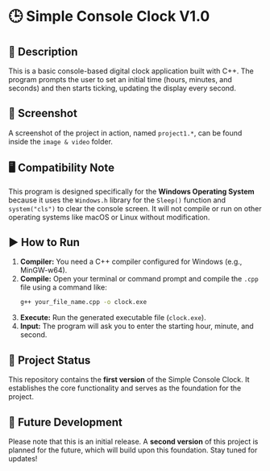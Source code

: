 # 🕒 Simple Console Clock V1.0

## 📝 Description

This is a basic console-based digital clock application built with C++. The program prompts the user to set an initial time (hours, minutes, and seconds) and then starts ticking, updating the display every second.

## 📸 Screenshot

A screenshot of the project in action, named `project1.*`, can be found inside the `image & video` folder.

## 🖥️ Compatibility Note

This program is designed specifically for the **Windows Operating System** because it uses the `Windows.h` library for the `Sleep()` function and `system("cls")` to clear the console screen. It will not compile or run on other operating systems like macOS or Linux without modification.

## ▶️ How to Run

1.  **Compiler:** You need a C++ compiler configured for Windows (e.g., MinGW-w64).
2.  **Compile:** Open your terminal or command prompt and compile the `.cpp` file using a command like:
    ```sh
    g++ your_file_name.cpp -o clock.exe
    ```
3.  **Execute:** Run the generated executable file (`clock.exe`).
4.  **Input:** The program will ask you to enter the starting hour, minute, and second.

## 🌱 Project Status

This repository contains the **first version** of the Simple Console Clock. It establishes the core functionality and serves as the foundation for the project.

## 🚀 Future Development

Please note that this is an initial release. A **second version** of this project is planned for the future, which will build upon this foundation. Stay tuned for updates!